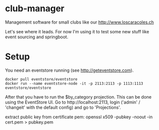 # club-manager
Management software for small clubs like our http://www.loscaracoles.ch

Let's see where it leads. For now I'm using it to test some new stuff like event sourcing and springboot.

# Setup
You need an eventstore running (see http://geteventstore.com).

```
docker pull eventstore/eventstore
docker run --name eventstore-node -it -p 2113:2113 -p 1113:1113 eventstore/eventstore
```

After that you have to run the $by_category projection. This can be done using the EventStore UI. Go to http://localhost:2113, login ('admin' / 'changeit' with the default config) and go to 'Projections'.


extract public key from certificate pem:
openssl x509 -pubkey -noout -in cert.pem  > pubkey.pem